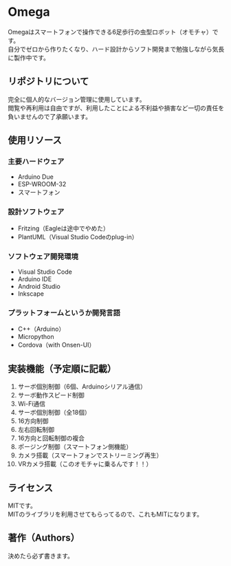 # Omega
Omegaはスマートフォンで操作できる6足歩行の虫型ロボット（オモチャ）です。  
自分でゼロから作りたくなり、ハード設計からソフト開発まで勉強しながら気長に製作中です。

## リポジトリについて
完全に個人的なバージョン管理に使用しています。  
閲覧や再利用は自由ですが、利用したことによる不利益や損害など一切の責任を負いませんので了承願います。  

## 使用リソース
### 主要ハードウェア
* Arduino Due
* ESP-WROOM-32
* スマートフォン
### 設計ソフトウェア
* Fritzing（Eagleは途中でやめた）
* PlantUML（Visual Studio Codeのplug-in）
### ソフトウェア開発環境
* Visual Studio Code
* Arduino IDE
* Android Studio
* Inkscape
### プラットフォームというか開発言語
* C++（Arduino）
* Micropython
* Cordova（with Onsen-UI）

## 実装機能（予定順に記載）
1. サーボ個別制御（6個、Arduinoシリアル通信）
2. サーボ動作スピード制御
3. Wi-Fi通信
4. サーボ個別制御（全18個）
5. 16方向制御
6. 左右回転制御
7. 16方向と回転制御の複合
8. ポージング制御（スマートフォン側機能）
9. カメラ搭載（スマートフォンでストリーミング再生）
10. VRカメラ搭載（このオモチャに乗るんです！！）

## ライセンス
MITです。  
MITのライブラリを利用させてもらってるので、これもMITになります。

## 著作（Authors）
決めたら必ず書きます。